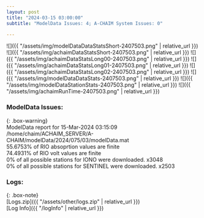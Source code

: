 ```yaml
---
layout: post
title: "2024-03-15 03:00:00"
subtitle: "ModelData Issues: 4; A-CHAIM System Issues: 0"

---
```


![]({{ "/assets/img/modelDataDataStatsShort-2407503.png" | relative_url }})
![]({{ "/assets/img/achaimDataStatsShort-2407503.png" | relative_url }})
![]({{ "/assets/img/achaimDataStatsLong00-2407503.png" | relative_url }})
![]({{ "/assets/img/achaimDataStatsLong01-2407503.png" | relative_url }})
![]({{ "/assets/img/achaimDataStatsLong02-2407503.png" | relative_url }})
![]({{ "/assets/img/modelDataDataStats-2407503.png" | relative_url }})
![]({{ "/assets/img/modelDataStationStats-2407503.png" | relative_url }})
![]({{ "/assets/img/achaimRunTime-2407503.png" | relative_url }})


### ModelData Issues:  
  
{: .box-warning}  
 ModelData report for 15-Mar-2024 03:15:09   
 /home/chaim/ACHAIM_SERVER/A-CHAIM/modelData/2024/075/03/modelData.mat   
 55.6753% of RIO absoprtion values are finite   
 74.4931% of RIO volt values are finite   
 0% of all possible stations for IONO were downloaded. x3048   
 0% of all possible stations for SENTINEL were downloaded. x2503   
  


### Logs:  
  
{: .box-note}  
[Logs.zip]({{ "/assets/other/logs.zip" | relative_url }})  
[Log Info]({{ "/logInfo" | relative_url }})  
